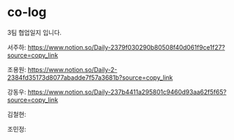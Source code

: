 # co-log
3팀 협업일지 입니다.

서주하: https://www.notion.so/Daily-2379f030290b80508f40d061f9ce1f27?source=copy_link

조용원: https://www.notion.so/Daily-2-2384fd35173d8077abadde7f57a3681b?source=copy_link

강동우: https://www.notion.so/Daily-237b4411a295801c9460d93aa62f5f65?source=copy_link

김철현: 

조민정: 
